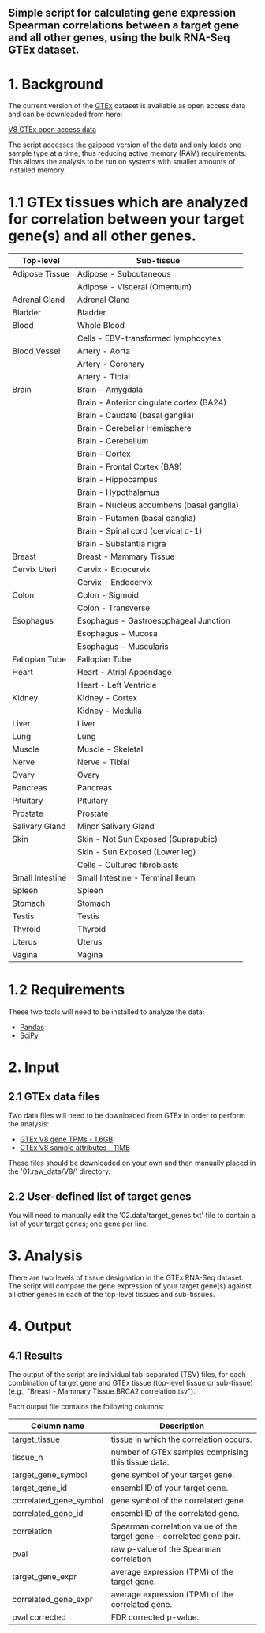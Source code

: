 

## Simple script for calculating gene expression Spearman correlations between a target gene and all other genes, using the bulk RNA-Seq GTEx dataset.


# 1. Background
The current version of the [GTEx](https://gtexportal.org/home/) dataset is available as open access data and can be downloaded from here:

[V8 GTEx open access data](https://gtexportal.org/home/datasets)

The script accesses the gzipped version of the data and only loads one sample type at a time, thus reducing active memory (RAM) requirements.  This allows the analysis to be run on systems with smaller amounts of installed memory.


# 1.1 GTEx tissues which are analyzed for correlation between your target gene(s) and all other genes.

| Top-level       | Sub-tissue                                |
| --------------- | ----------------------------------------- |
| Adipose Tissue  | Adipose - Subcutaneous                    |
|                 | Adipose - Visceral (Omentum)              |
| Adrenal Gland   | Adrenal Gland                             |
| Bladder         | Bladder                                   |
| Blood           | Whole Blood                               |
|                 | Cells - EBV-transformed lymphocytes       |
| Blood Vessel    | Artery - Aorta                            |
|                 | Artery - Coronary                         |
|                 | Artery - Tibial                           |
| Brain           | Brain - Amygdala                          |
|                 | Brain - Anterior cingulate cortex (BA24)  |
|                 | Brain - Caudate (basal ganglia)           |
|                 | Brain - Cerebellar Hemisphere             |
|                 | Brain - Cerebellum                        |
|                 | Brain - Cortex                            |
|                 | Brain - Frontal Cortex (BA9)              |
|                 | Brain - Hippocampus                       |
|                 | Brain - Hypothalamus                      |
|                 | Brain - Nucleus accumbens (basal ganglia) |
|                 | Brain - Putamen (basal ganglia)           |
|                 | Brain - Spinal cord (cervical c-1)        |
|                 | Brain - Substantia nigra                  |
| Breast          | Breast - Mammary Tissue                   |
| Cervix Uteri    | Cervix - Ectocervix                       |
|                 | Cervix - Endocervix                       |
| Colon           | Colon - Sigmoid                           |
|                 | Colon - Transverse                        |
| Esophagus       | Esophagus - Gastroesophageal Junction     |
|                 | Esophagus - Mucosa                        |
|                 | Esophagus - Muscularis                    |
| Fallopian Tube  | Fallopian Tube                            |
| Heart           | Heart - Atrial Appendage                  |
|                 | Heart - Left Ventricle                    |
| Kidney          | Kidney - Cortex                           |
|                 | Kidney - Medulla                          |
| Liver           | Liver                                     |
| Lung            | Lung                                      |
| Muscle          | Muscle - Skeletal                         |
| Nerve           | Nerve - Tibial                            |
| Ovary           | Ovary                                     |
| Pancreas        | Pancreas                                  |
| Pituitary       | Pituitary                                 |
| Prostate        | Prostate                                  |
| Salivary Gland  | Minor Salivary Gland                      |
| Skin            | Skin - Not Sun Exposed (Suprapubic)       |
|                 | Skin - Sun Exposed (Lower leg)            |
|                 | Cells - Cultured fibroblasts              |
| Small Intestine | Small Intestine - Terminal Ileum          |
| Spleen          | Spleen                                    |
| Stomach         | Stomach                                   |
| Testis          | Testis                                    |
| Thyroid         | Thyroid                                   |
| Uterus          | Uterus                                    |
| Vagina          | Vagina                                    |


# 1.2 Requirements

These two tools will need to be installed to analyze the data:

 - [Pandas](https://pandas.pydata.org/pandas-docs/stable/getting_started/install.html)
 - [SciPy](https://docs.scipy.org/doc/scipy/getting_started.html)


# 2. Input

## 2.1 GTEx data files
Two data files will need to be downloaded from GTEx in order to perform the analysis:

 - [GTEx V8 gene TPMs - 1.6GB](https://storage.googleapis.com/gtex_analysis_v8/rna_seq_data/GTEx_Analysis_2017-06-05_v8_RNASeQCv1.1.9_gene_tpm.gct.gz)
 - [GTEx V8 sample attributes - 11MB](https://storage.googleapis.com/gtex_analysis_v8/annotations/GTEx_Analysis_v8_Annotations_SampleAttributesDS.txt)

 These files should be downloaded on your own and then manually placed in the '01.raw_data/V8/' directory.

## 2.2 User-defined list of target genes
You will need to manually edit the '02.data/target_genes.txt' file to contain a list of your target genes; one gene per line.


# 3. Analysis

There are two levels of tissue designation in the GTEx RNA-Seq dataset.  The script will compare the gene expression of your target gene(s) against all other genes in each of the top-level tissues and sub-tissues.



# 4. Output
## 4.1 Results
The output of the script are individual tab-separated (TSV) files, for each combination of target gene and GTEx tissue (top-level tissue or sub-tissue) (e.g., "Breast - Mammary Tissue.BRCA2.correlation.tsv").

Each output file contains the following columns:

| Column name            | Description                                                           |
| ---------------------- | --------------------------------------------------------------------- |
| target_tissue          | tissue in which the correlation occurs.                               |
| tissue_n               | number of GTEx samples comprising this tissue data.                   |
| target_gene_symbol     | gene symbol of your target gene.                                      |
| target_gene_id         | ensembl ID of your target gene.                                       |
| correlated_gene_symbol | gene symbol of the correlated gene.                                   |
| correlated_gene_id     | ensembl ID of the correlated gene.                                    |
| correlation            | Spearman correlation value of the target gene - correlated gene pair. |
| pval                   | raw p-value of the Spearman correlation                               |
| target_gene_expr       | average expression (TPM) of the target gene.                          |
| correlated_gene_expr   | average expression (TPM) of the correlated gene.                      |
| pval corrected         | FDR corrected p-value.                                                |



